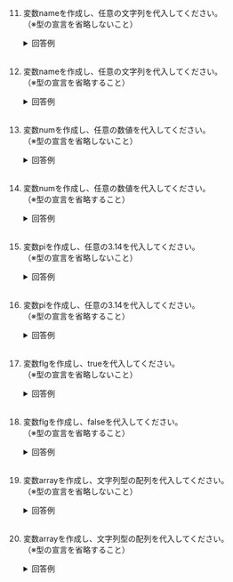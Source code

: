 11. 変数nameを作成し、任意の文字列を代入してください。  
（※型の宣言を省略しないこと）

	<details><summary>回答例</summary><div>
		
	```
	var name: String = "SeedKun"
	```
		
	</div></details>
	

	<br>
	
12. 変数nameを作成し、任意の文字列を代入してください。  
（※型の宣言を省略すること）

	<details><summary>回答例</summary><div>
		
	```
	var name = "SeedKun"
	```
		
	</div></details>
	

	<br>
	
13. 変数numを作成し、任意の数値を代入してください。  
（※型の宣言を省略しないこと）

	<details><summary>回答例</summary><div>
		
	```
	var num: Int = 1
	```
		
	</div></details>
	

	<br>
	
14. 変数numを作成し、任意の数値を代入してください。  
（※型の宣言を省略すること）

	<details><summary>回答例</summary><div>
		
	```
	var num = 1
	```
		
	</div></details>
	

	<br>
	
15. 変数piを作成し、任意の3.14を代入してください。  
（※型の宣言を省略しないこと）

	<details><summary>回答例</summary><div>
		
	```
	var pi: Double = 3.14
	```
		
	</div></details>
	

	<br>
	
16. 変数piを作成し、任意の3.14を代入してください。  
（※型の宣言を省略すること）

	<details><summary>回答例</summary><div>
		
	```
	var pi = 3.14
	```
		
	</div></details>
	

	<br>

17. 変数flgを作成し、trueを代入してください。  
（※型の宣言を省略しないこと）

	<details><summary>回答例</summary><div>
		
	```
	var flg: Bool = true
	```
		
	</div></details>
	

	<br>
	
18. 変数flgを作成し、falseを代入してください。  
（※型の宣言を省略すること）

	<details><summary>回答例</summary><div>
		
	```
	var flg = false
	```
		
	</div></details>
	

	<br>
	
19. 変数arrayを作成し、文字列型の配列を代入してください。  
（※型の宣言を省略しないこと）

	<details><summary>回答例</summary><div>
		
	```
	var array: [String] = ["a", "b", "c"]
	```
		
	</div></details>
	

	<br>
	
20. 変数arrayを作成し、文字列型の配列を代入してください。  
（※型の宣言を省略すること）

	<details><summary>回答例</summary><div>
		
	```
	var array = ["a", "b", "c"]
	```
		
	</div></details>
	

	<br>
